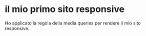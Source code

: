 # il mio primo sito responsive
Ho applicato la regola della media queries per rendere il mio sito responsive.